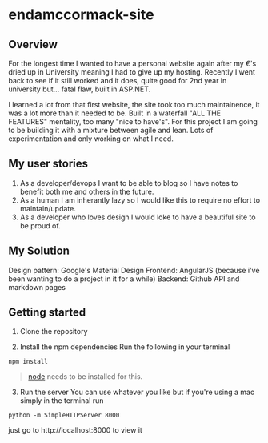 # endamccormack-site

## Overview
For the longest time I wanted to have a personal website again after my €'s dried up in University meaning I had to give up my hosting. Recently I went back to see if it still worked and it does, quite good for 2nd year in university but... fatal flaw, built in ASP.NET.

I learned a lot from that first website, the site took too much maintainence, it was a lot more than it needed to be. Built in a waterfall "ALL THE FEATURES" mentality, too many "nice to have's". For this project I am going to be building it with a mixture between agile and lean. Lots of experimentation and only working on what I need.

## My user stories
1. As a developer/devops I want to be able to blog so I have notes to benefit both me and others in the future.
2. As a human I am inherantly lazy so I would like this to require no effort to maintain/update.
3. As a developer who loves design I would loke to have a beautiful site to be proud of.

## My Solution
Design pattern: Google's Material Design
Frontend: AngularJS (because i've been wanting to do a project in it for a while)
Backend: Github API and markdown pages

## Getting started

1. Clone the repository

2. Install the npm dependencies
Run the following in your terminal
```
npm install
```
> [node]("https://nodejs.org/") needs to be installed for this.

3. Run the server
You can use whatever you like but if you're using a mac simply in the terminal run
```
python -m SimpleHTTPServer 8000
```
just go to http://localhost:8000 to view it
